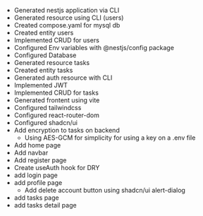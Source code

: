 - Generated nestjs application via CLI
- Generated resource using CLI (users)
- Created compose.yaml for mysql db
- Created entity users
- Implemented CRUD for users
- Configured Env variables with @nestjs/config package
- Configured Database
- Generated resource tasks
- Created entity tasks
- Generated auth resource with CLI
- Implemented JWT
- Implemented CRUD for tasks
- Generated frontent using vite
- Configured tailwindcss
- Configured react-router-dom
- Configured shadcn/ui
- Add encryption to tasks on backend
  - Using AES-GCM for simplicity for using a key on a .env file
- Add home page
- Add navbar
- Add register page
- Create useAuth hook for DRY
- add login page
- add profile page
  - Add delete account button using shadcn/ui alert-dialog
- add tasks page
- add tasks detail page
